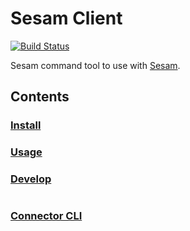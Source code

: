 # Sesam Client

[![Build Status](https://travis-ci.org/sesam-community/sesam-py.svg?branch=master)](https://travis-ci.org/sesam-community/sesam-py)

Sesam command tool to use with [Sesam](https://sesam.io).

## Contents
### [Install](./readme.install.md)
### [Usage](./readme.usage.md)
### [Develop](./readme.develop.md)
#
### [Connector CLI](./connector_cli/README.md)